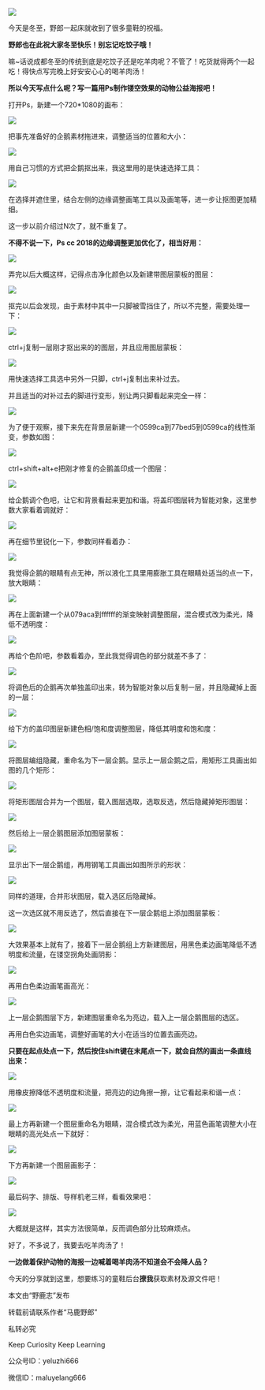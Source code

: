 ![](https://pic4.zhimg.com/v2-7891e13c19d333daf53ff0ddf7058903_r.jpg)

今天是冬至，野郎一起床就收到了很多童鞋的祝福。

**野郎也在此祝大家冬至快乐！别忘记吃饺子哦！**

嘛~话说成都冬至的传统到底是吃饺子还是吃羊肉呢？不管了！吃货就得两个一起吃！得快点写完晚上好安安心心的喝羊肉汤！

**所以今天写点什么呢？写一篇用Ps制作镂空效果的动物公益海报吧！**

打开Ps，新建一个720\*1080的画布：

![](https://pic1.zhimg.com/v2-e38467499b6c46a7e2648a53637b6a8c_r.jpg)

把事先准备好的企鹅素材拖进来，调整适当的位置和大小：

![](https://pic4.zhimg.com/v2-7b8feeb29cabcab6fc065e77fc675e3b_r.jpg)

用自己习惯的方式把企鹅抠出来，我这里用的是快速选择工具：

![](https://pic3.zhimg.com/v2-805131ecda3e148e6f95df28978a6f1e_r.jpg)

在选择并遮住里，结合左侧的边缘调整画笔工具以及画笔等，进一步让抠图更加精细。

这一步以前介绍过N次了，就不重复了。

**不得不说一下，Ps cc 2018的边缘调整更加优化了，相当好用：**

![](https://pic4.zhimg.com/v2-41b1f62aef16b300da4d884a0e73feb3_r.jpg)

弄完以后大概这样，记得点击净化颜色以及新建带图层蒙板的图层：

![](https://pic4.zhimg.com/v2-8e7fe3245db227f5b1119803a975c077_r.jpg)

抠完以后会发现，由于素材中其中一只脚被雪挡住了，所以不完整，需要处理一下：

![](https://pic3.zhimg.com/v2-38480d71fb8c7bca8030a13d99b37466_r.jpg)

ctrl+j复制一层刚才抠出来的的图层，并且应用图层蒙板：

![](https://pic4.zhimg.com/v2-754f872b99fe8306feb43910a555a2bb_r.jpg)

用快速选择工具选中另外一只脚，ctrl+j复制出来补过去。

并且适当的对补过去的脚进行变形，别让两只脚看起来完全一样：

![](https://pic1.zhimg.com/v2-20c5533b908cb0ab5f8a6918a319d16c_r.jpg)

为了便于观察，接下来先在背景层新建一个0599ca到77bed5到0599ca的线性渐变，参数如图：

![](https://pic1.zhimg.com/v2-004365588391f96d10e0d7f0d7dd0f10_r.jpg)

ctrl+shift+alt+e把刚才修复的企鹅盖印成一个图层：

![](https://pic3.zhimg.com/v2-07fbf394472b6a35dc8fbd8fdec5c23a_r.jpg)

给企鹅调个色吧，让它和背景看起来更加和谐。将盖印图层转为智能对象，这里参数大家看着调就好：

![](https://pic2.zhimg.com/v2-67bfe14f65f288df7707ea34f2b8a4dd_r.jpg)

再在细节里锐化一下，参数同样看着办：

![](https://pic4.zhimg.com/v2-2458537f794b3dbb383e28af916d9b63_r.jpg)

我觉得企鹅的眼睛有点无神，所以液化工具里用膨胀工具在眼睛处适当的点一下，放大眼睛：

![](https://pic4.zhimg.com/v2-ed3e61f40d45d6216f639eb300bf4fb3_r.jpg)

再在上面新建一个从079aca到ffffff的渐变映射调整图层，混合模式改为柔光，降低不透明度：

![](https://pic2.zhimg.com/v2-f6a8718f9ce8cd2a3dd853b8d24d8421_r.jpg)

再给个色阶吧，参数看着办，至此我觉得调色的部分就差不多了：

![](https://pic2.zhimg.com/v2-6084cd6dbd039baada16c5bbeb213e65_r.jpg)

将调色后的企鹅再次单独盖印出来，转为智能对象以后复制一层，并且隐藏掉上面的一层：

![](https://pic4.zhimg.com/v2-6aae978322338e6aa62c888ca05fff4f_r.jpg)

给下方的盖印图层新建色相/饱和度调整图层，降低其明度和饱和度：

![](https://pic1.zhimg.com/v2-9c4f28a540c3595ce282d20a50000e28_r.jpg)

将图层编组隐藏，重命名为下一层企鹅。显示上一层企鹅之后，用矩形工具画出如图的几个矩形：

![](https://pic1.zhimg.com/v2-73f001f8eb62154cea2ff59dd4dd6278_r.jpg)

将矩形图层合并为一个图层，载入图层选取，选取反选，然后隐藏掉矩形图层：

![](https://pic2.zhimg.com/v2-fdd492675f18bf3b92842eba2fc7d6a1_r.jpg)

然后给上一层企鹅图层添加图层蒙板：  

![](https://pic2.zhimg.com/v2-ccaf07596e0e10f42f24d3fff9750561_r.jpg)

显示出下一层企鹅组，再用钢笔工具画出如图所示的形状：

![](https://pic3.zhimg.com/v2-9bfd24a8e98328d8dddd0cf44158d566_r.jpg)

同样的道理，合并形状图层，载入选区后隐藏掉。

这一次选区就不用反选了，然后直接在下一层企鹅组上添加图层蒙板：

![](https://pic2.zhimg.com/v2-6d1ffb82c283d7f23f67a1b5449e7499_r.jpg)

大效果基本上就有了，接着下一层企鹅组上方新建图层，用黑色柔边画笔降低不透明度和流量，在镂空拐角处画阴影：

![](https://pic3.zhimg.com/v2-81fccdcc080a89e39abdb069642cddc2_r.jpg)

再用白色柔边画笔画高光：

![](https://pic4.zhimg.com/v2-51540d94eb6287f94665e6ea1afcd317_r.jpg)

上一层企鹅图层下方，新建图层重命名为亮边，载入上一层企鹅图层的选区。

再用白色实边画笔，调整好画笔的大小在适当的位置去画亮边。

**只要在起点处点一下，然后按住shift键在末尾点一下，就会自然的画出一条直线出来：**

![](https://pic3.zhimg.com/v2-8e2db164d9bb15e70de58d5d455d00e2_r.jpg)

用橡皮擦降低不透明度和流量，把亮边的边角擦一擦，让它看起来和谐一点：

![](https://pic1.zhimg.com/v2-1b69edbc9ebc472d9cbb99efefb25424_r.jpg)

最上方再新建一个图层重命名为眼睛，混合模式改为柔光，用蓝色画笔调整大小在眼睛的高光处点一下就好：

![](https://pic1.zhimg.com/v2-b116d28828cf624b75755fcb571d986c_r.jpg)

下方再新建一个图层画影子：

![](https://pic4.zhimg.com/v2-bf7d9776471c4695632a5b86a131797b_r.jpg)

最后码字、排版、导样机老三样，看看效果吧：

![](https://pic2.zhimg.com/v2-db7d614fc50d38673ea2445e93851025_r.jpg)

大概就是这样，其实方法很简单，反而调色部分比较麻烦点。

好了，不多说了，我要去吃羊肉汤了！

**一边做着保护动物的海报一边喊着喝羊肉汤不知道会不会降人品？**

今天的分享就到这里，想要练习的童鞋后台**撩我**获取素材及源文件吧！

本文由“野鹿志”发布

转载前请联系作者“马鹿野郎”

私转必究

Keep Curiosity Keep Learning

公众号ID：yeluzhi666

微信ID：maluyelang666